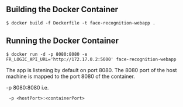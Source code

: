 ## Building the Docker Container

```
$ docker build -f Dockerfile -t face-recognition-webapp .
```

## Running the Docker Container

```
$ docker run -d -p 8080:8080 -e FR_LOGIC_API_URL='http://172.17.0.2:5000' face-recognition-webapp
```

The app is listening by default on port 8080. The 8080 port of the host machine is mapped to the port 8080 of the container.

-p 8080:8080 i.e.

``` -p <hostPort>:<containerPort>```
